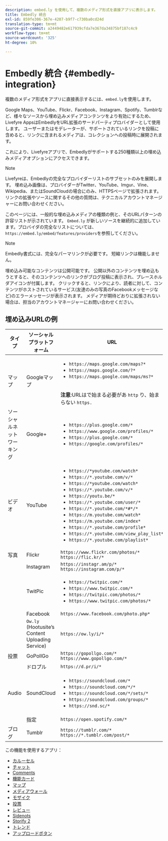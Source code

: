 ```yaml
---
description: embed.ly を使用して、複数のメディア形式を直接アプリに表示します。
title: Embedly 統合
exl-id: 859fe306-367e-4207-b9f7-c730ba0cd24d
translation-type: tm+mt
source-git-commit: a2449482e617939cfda7e367da34875bf187c4c9
workflow-type: tm+mt
source-wordcount: '325'
ht-degree: 10%

---
```


# Embedly 統合 {#embedly-integration}

複数のメディア形式をアプリに直接表示するには、`embed.ly`を使用します。

Google Maps、YouTube、Flickr、Facebook、Instagram、Spotify、Tumblrなど、様々なソースから埋め込みメディアコンテンツをより有効にするため、Livefyre AppsはEmbedlyをURL拡張のサードパーティプロバイダーとして使用します。 ユーザーまたはモデレーターが、サポートされているリンクを投稿に含めると、リンクに含まれるメディアは、コレクションへの投稿時に展開されます。

これにより、Livefyreアプリで、Embedlyがサポートする250種類以上の埋め込みメディアオプションにアクセスできます。

>[!NOTE]
>
>Livefyreは、Embedlyの完全なプロバイダーリストのサブセットのみを展開します。 埋め込み画像は、プロバイダーがTwitter、YouTube、Imgur、Vine、Wikipedia、またはSoundCloudの場合にのみ、HTTPSページで拡張されます。 リンクの拡張やソースに関するその他の質問は、テクニカルアカウントマネージャーにお問い合わせください。

このページには、一般的な埋め込みメディアの種類の例と、そのURLパターンの許容リストが示されています。 `Embed.ly` が新しいソースを継続的に追加しています。プロバイダの完全なリストについては、`https://embed.ly/embed/features/providers`を参照してください。

>[!NOTE]
>
>Embedly書式には、完全なパーマリンクが必要です。 短縮リンクは機能しません。

埋め込み可能なコンテンツは公開可能です。 公開以外のコンテンツを埋め込もうとすると、そのコンテンツへのリンクがブログ投稿に表示され、プレースホルダアイコンが付属します。 クリックすると、リンクにより、読者に対して、コンテンツがホストされているサービス(友達のみの写真のFacebookメッセージなど)のエラーメッセージが表示されます。 メディアが期待どおりに拡張されない場合は、担当のアカウントマネージャーにお問い合わせください。

## 埋め込みURLの例

| タイプ | ソーシャルプラットフォーム | URL |
|--- |--- |--- |
| マップ | Googleマップ | <ul><li>`https://maps.google.com/maps?*`</li><li>`https://maps.google.com/?*`</li><li>`https://maps.google.com/maps/ms?*`</li></ul><br>**注意**:URLはで始まる必要があ `http` り、始まらない  `https.` |
| ソーシャルネットワーキング | Google+ | <ul><li>`https://plus.google.com/*`</li><li>`https://www.google.com/profiles/*`</li><li> `https://plus.google.com/*`</li><li>`https://google.com/profiles/*`</li></ul> |
| ビデオ | YouTube | <ul><li>`https://*youtube.com/watch*`</li><li> `https://*.youtube.com/v/*`</li><li>`https://*youtube.com/watch*` </li><li>`https://*.youtube.com/v/*`</li><li>`https://youtu.be/*`</li><li>`https://*.youtube.com/user/*` </li><li>`https://*.youtube.com/*#*/*`</li><li>`https://m.youtube.com/watch*`</li><li>`https://m.youtube.com/index*`</li><li>`https://*.youtube.com/profile*`</li><li>`https://*.youtube.com/view_play_list*`</li><li>`https://*.youtube.com/playlist*`</li></ul> |
| 写真 | Flickr | `https://www.flickr.com/photos/*`<br>`https://flic.kr/*` |
|  | Instagram | `https://instagr.am/p/*`<br>`https://instagram.com/p/*` |
|  | TwitPic | <ul><li>`https://twitpic.com/*`</li><li>`https://www.twitpic.com/*`</li><li>`https://twitpic.com/photos/*`</li><li>`https://www.twitpic.com/photos/*`</li></ul> |
|  | Facebook | `https://www.facebook.com/photo.php*` |
|  | `Ow.ly` (Hootusite’s Content Uploading Service) | `https://ow.ly/i/*` |
| 投票 | GoPollGo | `https://gopollgo.com/*`<br>`https://www.gopollgo.com/*` |
|  | ドロプル | `https://d.pr/i/*` |
| Audio | SoundCloud | <ul><li>`https://soundcloud.com/*`</li><li>`https://soundcloud.com/*/*` </li><li>`https://soundcloud.com/*/sets/*` </li><li>`https://soundcloud.com/groups/*` </li><li>`https://snd.sc/*`</li></ul> |
|  | 指定 | `https://open.spotify.com/*` |
| ブログ | Tumblr | `https://tumblr.com/*`<br>`https://*.tumblr.com/post/*` |

この機能を使用するアプリ：

* [カルーセル](/help/using/c-about-apps/c-carousel-app/c-carousel-app.md#c_carousel_app)
* [チャット](/help/using/c-about-apps/c-chat-app/c-chat-app.md#c_chat_app)
* [Comments](/help/using/c-about-apps/c-comments/c-comments.md)
* [機能カード](/help/using/c-about-apps/c-feature-card-app/c-feature-card-app.md#c_feature_card_app)
* [マップ](/help/using/c-about-apps/c-map-app/c-map-app.md#c_map_app)
* [メディアウォール](/help/using/c-about-apps/c-media-wall-app/c-media-wall-app.md#c_media_wall_app)
* [モザイク](/help/using/c-about-apps/c-mosaic-app/c-mosaic-app.md#c_mosaic_app)
* [投票](/help/using/c-about-apps/c-polls-app/c-polls-app.md#c_polls_app)
* [レビュー](/help/using/c-about-apps/c-reviews-app/c-reviews-app.md#c_reviews_app)
* [Sidenots](/help/using/c-about-apps/c-sidenotes-app/c-sidenotes-app.md#c_sidenotes_app)
* [Storify 2](/help/using/c-about-apps/c-storify2/c-storify2.md#c_storify2)
* [トレンド](/help/using/c-about-apps/c-trending-app/c-trending-app.md#c_trending_app)
* [アップロードボタン](/help/using/c-about-apps/c-upload-button-app/c-upload-button-app.md#c_upload_button_app)
